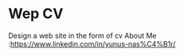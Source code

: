 # Wep CV
Design a web site in the form of cv
About Me :https://www.linkedin.com/in/yunus-nas%C4%B1r/
